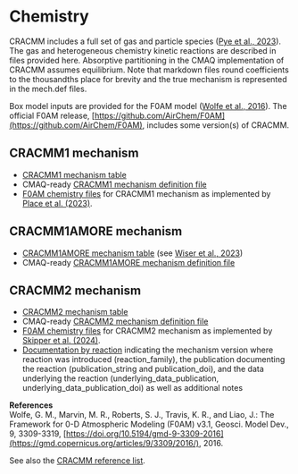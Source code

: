 # Chemistry

CRACMM includes a full set of gas and particle species ([Pye et al., 2023](https://doi.org/10.5194/acp-23-5043-2023)). The gas and heterogeneous chemistry kinetic reactions are described in files provided here. Absorptive partitioning in the CMAQ implementation of CRACMM assumes equilibrium. Note that markdown files round coefficients to the thousandths place for brevity and the true mechanism is represented in the mech.def files.

Box model inputs are provided for the F0AM model ([Wolfe et al., 2016](https://doi.org/10.5194/gmd-9-3309-2016)). The official F0AM release, [https://github.com/AirChem/F0AM](https://github.com/AirChem/F0AM), includes some version(s) of CRACMM.

## CRACMM1 mechanism
  * [CRACMM1 mechanism table](cracmm1/mech_cracmm1_aq.md)
  * CMAQ-ready [CRACMM1 mechanism definition file](cracmm1/mech_cracmm1_aq.def)
  * [F0AM chemistry files](https://github.com/USEPA/CRACMM/tree/main/chemistry/cracmm1/F0AM) for CRACMM1 mechanism as implemented by [Place et al. (2023)](https://doi.org/10.5194/acp-23-9173-2023).

## CRACMM1AMORE mechanism
  * [CRACMM1AMORE mechanism table](cracmm1amore/mech_cracmm1amore_aq.md) (see [Wiser et al., 2023]())
  * CMAQ-ready [CRACMM1AMORE mechanism definition file](cracmm1amore/mech_cracmm1amore_aq.def)
 
## CRACMM2 mechanism
   * [CRACMM2 mechanism table](cracmm2/mech_cracmm2.md)
   * CMAQ-ready [CRACMM2 mechanism definition file](cracmm2/mech_cracmm2.def)
   * [F0AM chemistry files](https://github.com/USEPA/CRACMM/tree/main/chemistry/cracmm2/F0AM) for CRACMM2 mechanism as implemented by [Skipper et al. (2024)](https://doi.org/10.5194/acp-24-12903-2024).
   * [Documentation by reaction](cracmm2/cracmm2_rxn_metadata.csv) indicating the mechanism version where reaction was introduced (reaction_family), the publication documenting the reaction (publication_string and publication_doi), and the data underlying the reaction (underlying_data_publication, underlying_data_publication_doi) as well as additional notes  

**References**  
Wolfe, G. M., Marvin, M. R., Roberts, S. J., Travis, K. R., and Liao, J.: The Framework for 0-D Atmospheric Modeling (F0AM) v3.1, Geosci. Model Dev., 9, 3309-3319, [https://doi.org/10.5194/gmd-9-3309-2016](https://gmd.copernicus.org/articles/9/3309/2016/), 2016.

See also the [CRACMM reference list](../additional_info.md#references).
